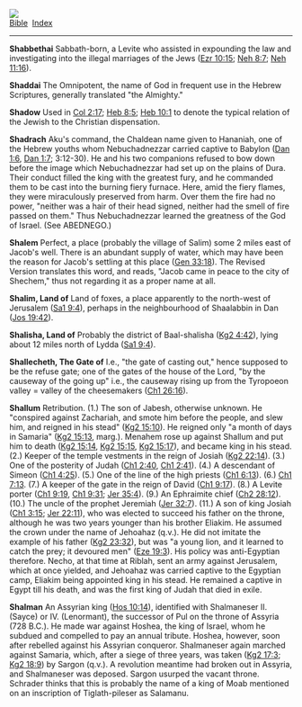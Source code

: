 [![](../../cdshop/ithlogo.png)](../../index)  
[Bible](../index)  [Index](index) 

------------------------------------------------------------------------

<span id="000">**Shabbethai**</span> Sabbath-born, a Levite who assisted
in expounding the law and investigating into the illegal marriages of
the Jews ([Ezr 10:15](../kjv/ezr010.htm#015); [Neh
8:7](../kjv/neh008.htm#007); [Neh 11:16](../kjv/neh011.htm#016)).

<span id="001">**Shaddai**</span> The Omnipotent, the name of God in
frequent use in the Hebrew Scriptures, generally translated "the
Almighty."

<span id="002">**Shadow**</span> Used in [Col
2:17](../kjv/col002.htm#017); [Heb 8:5](../kjv/heb008.htm#005); [Heb
10:1](../kjv/heb010.htm#001) to denote the typical relation of the
Jewish to the Christian dispensation.

<span id="003">**Shadrach**</span> Aku's command, the Chaldean name
given to Hananiah, one of the Hebrew youths whom Nebuchadnezzar carried
captive to Babylon ([Dan 1:6](../kjv/dan001.htm#006), [Dan
1:7](../kjv/dan001.htm#007); 3:12-30). He and his two companions refused
to bow down before the image which Nebuchadnezzar had set up on the
plains of Dura. Their conduct filled the king with the greatest fury,
and he commanded them to be cast into the burning fiery furnace. Here,
amid the fiery flames, they were miraculously preserved from harm. Over
them the fire had no power, "neither was a hair of their head signed,
neither had the smell of fire passed on them." Thus Nebuchadnezzar
learned the greatness of the God of Israel. (See ABEDNEGO.)

<span id="004">**Shalem**</span> Perfect, a place (probably the village
of Salim) some 2 miles east of Jacob's well. There is an abundant supply
of water, which may have been the reason for Jacob's settling at this
place ([Gen 33:18](../kjv/gen033.htm#018)). The Revised Version
translates this word, and reads, "Jacob came in peace to the city of
Shechem," thus not regarding it as a proper name at all.

<span id="005">**Shalim, Land of**</span> Land of foxes, a place
apparently to the north-west of Jerusalem ([Sa1
9:4](../kjv/sa1009.htm#004)), perhaps in the neighbourhood of Shaalabbin
in Dan ([Jos 19:42](../kjv/jos019.htm#042)).

<span id="006">**Shalisha, Land of**</span> Probably the district of
Baal-shalisha ([Kg2 4:42](../kjv/kg2004.htm#042)), lying about 12 miles
north of Lydda ([Sa1 9:4](../kjv/sa1009.htm#004)).

<span id="007">**Shallecheth, The Gate of**</span> I.e., "the gate of
casting out," hence supposed to be the refuse gate; one of the gates of
the house of the Lord, "by the causeway of the going up" i.e., the
causeway rising up from the Tyropoeon valley = valley of the
cheesemakers ([Ch1 26:16](../kjv/ch1026.htm#016)).

<span id="008">**Shallum**</span> Retribution. (1.) The son of Jabesh,
otherwise unknown. He "conspired against Zachariah, and smote him before
the people, and slew him, and reigned in his stead" ([Kg2
15:10](../kjv/kg2015.htm#010)). He reigned only "a month of days in
Samaria" ([Kg2 15:13](../kjv/kg2015.htm#013), marg.). Menahem rose up
against Shallum and put him to death ([Kg2
15:14](../kjv/kg2015.htm#014), [Kg2 15:15](../kjv/kg2015.htm#015), [Kg2
15:17](../kjv/kg2015.htm#017)), and became king in his stead. (2.)
Keeper of the temple vestments in the reign of Josiah ([Kg2
22:14](../kjv/kg2022.htm#014)). (3.) One of the posterity of Judah ([Ch1
2:40](../kjv/ch1002.htm#040), [Ch1 2:41](../kjv/ch1002.htm#041)). (4.) A
descendant of Simeon ([Ch1 4:25](../kjv/ch1004.htm#025)). (5.) One of
the line of the high priests ([Ch1 6:13](../kjv/ch1006.htm#013)). (6.)
[Ch1 7:13](../kjv/ch1007.htm#013). (7.) A keeper of the gate in the
reign of David ([Ch1 9:17](../kjv/ch1009.htm#017)). (8.) A Levite porter
([Ch1 9:19](../kjv/ch1009.htm#019), [Ch1 9:31](../kjv/ch1009.htm#031);
[Jer 35:4](../kjv/jer035.htm#004)). (9.) An Ephraimite chief ([Ch2
28:12](../kjv/ch2028.htm#012)). (10.) The uncle of the prophet Jeremiah
([Jer 32:7](../kjv/jer032.htm#007)). (11.) A son of king Josiah ([Ch1
3:15](../kjv/ch1003.htm#015); [Jer 22:11](../kjv/jer022.htm#011)), who
was elected to succeed his father on the throne, although he was two
years younger than his brother Eliakim. He assumed the crown under the
name of Jehoahaz (q.v.). He did not imitate the example of his father
([Kg2 23:32](../kjv/kg2023.htm#032)), but was "a young lion, and it
learned to catch the prey; it devoured men" ([Eze
19:3](../kjv/eze019.htm#003)). His policy was anti-Egyptian therefore.
Necho, at that time at Riblah, sent an army against Jerusalem, which at
once yielded, and Jehoahaz was carried captive to the Egyptian camp,
Eliakim being appointed king in his stead. He remained a captive in
Egypt till his death, and was the first king of Judah that died in
exile.

<span id="009">**Shalman**</span> An Assyrian king ([Hos
10:14](../kjv/hos010.htm#014)), identified with Shalmaneser II. (Sayce)
or IV. (Lenormant), the successor of Pul on the throne of Assyria (728
B.C.). He made war against Hoshea, the king of Israel, whom he subdued
and compelled to pay an annual tribute. Hoshea, however, soon after
rebelled against his Assyrian conqueror. Shalmaneser again marched
against Samaria, which, after a siege of three years, was taken ([Kg2
17:3](../kjv/kg2017.htm#003); [Kg2 18:9](../kjv/kg2018.htm#009)) by
Sargon (q.v.). A revolution meantime had broken out in Assyria, and
Shalmaneser was deposed. Sargon usurped the vacant throne. Schrader
thinks that this is probably the name of a king of Moab mentioned on an
inscription of Tiglath-pileser as Salamanu.
